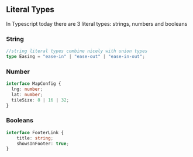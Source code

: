 ## Literal Types
In Typescript today there are 3 literal types: strings, numbers and booleans

### String
```typescript
//string literal types combine nicely with union types
type Easing = "ease-in" | "ease-out" | "ease-in-out";
```


### Number
```typescript
interface MapConfig {
  lng: number;
  lat: number;
  tileSize: 8 | 16 | 32;
} 
```

### Booleans
```typescript
interface FooterLink {
    title: string;
    showsInFooter: true;
}
```


